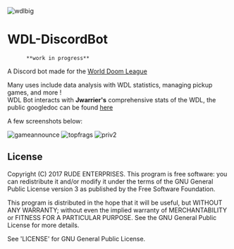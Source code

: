 ![wdlbig](https://cloud.githubusercontent.com/assets/24723883/26137242/0887fa2c-3a8f-11e7-82bf-34a4bde7dbc0.png)

# WDL-DiscordBot

          **work in progress**
A Discord bot made for the [World Doom League](http://doomleague.org "WDL")

Many uses include data analysis with WDL statistics, managing pickup games, and more !   
WDL Bot interacts with **Jwarrier's** comprehensive stats of the WDL, the public googledoc can be found [here](https://docs.google.com/spreadsheets/d/1aNmdUyvBTXN732ONNwZ1l-PrUBxSSLIFK0OjdNBfkrM/edit#gid=2078033722 "Jwarrier's WDLSTATS")  

A few screenshots below:

![gameannounce](https://cloud.githubusercontent.com/assets/24723883/26137334/7cd7ca38-3a8f-11e7-82e9-dc188b8a5a93.jpg)
![topfrags](https://cloud.githubusercontent.com/assets/24723883/26137520/9dde021e-3a90-11e7-882b-2a7a1e9271e8.jpg)
![priv2](https://cloud.githubusercontent.com/assets/24723883/26137528/a87452f0-3a90-11e7-9f3a-923d3582eea2.jpg)


## License

Copyright (C) 2017 RUDE ENTERPRISES.
This program is free software: you can redistribute it and/or modify
it under the terms of the GNU General Public License version 3 as published by
the Free Software Foundation.

This program is distributed in the hope that it will be useful,
but WITHOUT ANY WARRANTY; without even the implied warranty of
MERCHANTABILITY or FITNESS FOR A PARTICULAR PURPOSE.  See the
GNU General Public License for more details.

See 'LICENSE' for GNU General Public License.
